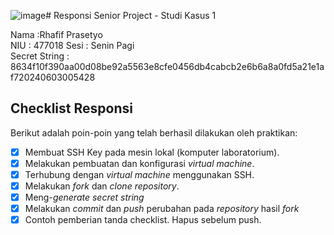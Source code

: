 ![image](https://github.com/rhafif-p/responsi-case-1/assets/132448822/571394d8-f927-4a05-8c02-26567ccb9656)# Responsi Senior Project - Studi Kasus 1

Nama :Rhafif Prasetyo  
NIU : 477018
Sesi : Senin Pagi  
Secret String : 8634f10f390aa00d08be92a5563e8cfe0456db4cabcb2e6b6a8a0fd5a21e1af720240603005428

## Checklist Responsi

Berikut adalah poin-poin yang telah berhasil dilakukan oleh praktikan:

- [x] Membuat SSH Key pada mesin lokal (komputer laboratorium).
- [x] Melakukan pembuatan dan konfigurasi _virtual machine_.
- [x] Terhubung dengan _virtual machine_ menggunakan SSH.
- [x] Melakukan _fork_ dan _clone_ _repository_.
- [x] Meng-_generate_ _secret string_
- [x] Melakukan _commit_ dan _push_ perubahan pada _repository_ hasil _fork_
- [x] Contoh pemberian tanda checklist. Hapus sebelum push.
